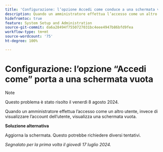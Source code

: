 ```yaml
---
title: 'Configurazione: l’opzione Accedi come conduce a una schermata vuota'
description: Quando un amministratore effettua l’accesso come un altro utente, invece di visualizzare l’account dell’utente, visualizza una schermata vuota.
hidefromtoc: true
feature: System Setup and Administration
source-git-commit: da6a28494f7550727031bc4eee4947b86bfd9fea
workflow-type: tm+mt
source-wordcount: '75'
ht-degree: 100%

---
```



# Configurazione: l’opzione “Accedi come” porta a una schermata vuota

>[!NOTE]
>
>Questo problema è stato risolto il venerdì 8 agosto 2024.

Quando un amministratore effettua l’accesso come un altro utente, invece di visualizzare l’account dell’utente, visualizza una schermata vuota.

**Soluzione alternativa**

Aggiorna la schermata. Questo potrebbe richiedere diversi tentativi.

_Segnalato per la prima volta il giovedì 17 luglio 2024._
